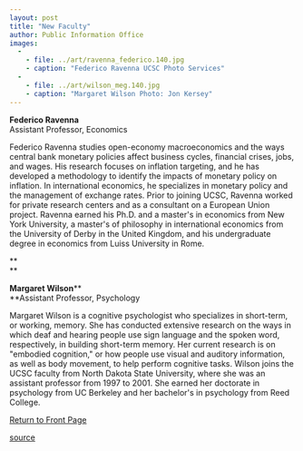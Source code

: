 ```yaml
---
layout: post
title: "New Faculty"
author: Public Information Office
images:
  -
    - file: ../art/ravenna_federico.140.jpg
    - caption: "Federico Ravenna UCSC Photo Services"
  -
    - file: ../art/wilson_meg.140.jpg
    - caption: "Margaret Wilson Photo: Jon Kersey"
---
```


**Federico Ravenna**  
Assistant Professor, Economics  
  
Federico Ravenna studies open-economy macroeconomics and the ways central bank monetary policies affect business cycles, financial crises, jobs, and wages. His research focuses on inflation targeting, and he has developed a methodology to identify the impacts of monetary policy on inflation. In international economics, he specializes in monetary policy and the management of exchange rates. Prior to joining UCSC, Ravenna worked for private research centers and as a consultant on a European Union project. Ravenna earned his Ph.D. and a master's in economics from New York University, a master's of philosophy in international economics from the University of Derby in the United Kingdom, and his undergraduate degree in economics from Luiss University in Rome.

**  
**

**Margaret Wilson****  
**Assistant Professor, Psychology  
  
Margaret Wilson is a cognitive psychologist who specializes in short-term, or working, memory. She has conducted extensive research on the ways in which deaf and hearing people use sign language and the spoken word, respectively, in building short-term memory. Her current research is on "embodied cognition," or how people use visual and auditory information, as well as body movement, to help perform cognitive tasks. Wilson joins the UCSC faculty from North Dakota State University, where she was an assistant professor from 1997 to 2001. She earned her doctorate in psychology from UC Berkeley and her bachelor's in psychology from Reed College.

  
[Return to Front Page][1]  
  

[1]: ../../index.html

[source](http://www1.ucsc.edu/currents/01-02/03-11/newfac.html "Permalink to newfac")
